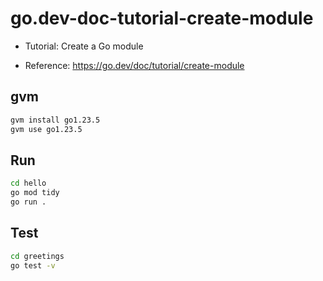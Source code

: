 # go.dev-doc-tutorial-create-module

- Tutorial: Create a Go module

- Reference: https://go.dev/doc/tutorial/create-module

## gvm

```sh
gvm install go1.23.5
gvm use go1.23.5
```

## Run

```sh
cd hello
go mod tidy
go run .
```

## Test

```sh
cd greetings
go test -v
```
